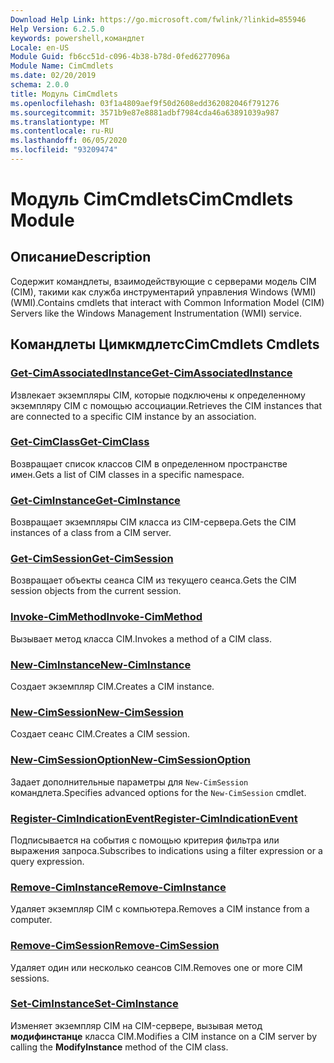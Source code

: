 ```yaml
---
Download Help Link: https://go.microsoft.com/fwlink/?linkid=855946
Help Version: 6.2.5.0
keywords: powershell,командлет
Locale: en-US
Module Guid: fb6cc51d-c096-4b38-b78d-0fed6277096a
Module Name: CimCmdlets
ms.date: 02/20/2019
schema: 2.0.0
title: Модуль CimCmdlets
ms.openlocfilehash: 03f1a4809aef9f50d2608edd362082046f791276
ms.sourcegitcommit: 3571b9e87e8881adbf7984cda46a63891039a987
ms.translationtype: MT
ms.contentlocale: ru-RU
ms.lasthandoff: 06/05/2020
ms.locfileid: "93209474"
---
```

# <span data-ttu-id="1e128-103">Модуль CimCmdlets</span><span class="sxs-lookup"><span data-stu-id="1e128-103">CimCmdlets Module</span></span>

## <span data-ttu-id="1e128-104">Описание</span><span class="sxs-lookup"><span data-stu-id="1e128-104">Description</span></span>

<span data-ttu-id="1e128-105">Содержит командлеты, взаимодействующие с серверами модель CIM (CIM), такими как служба инструментарий управления Windows (WMI) (WMI).</span><span class="sxs-lookup"><span data-stu-id="1e128-105">Contains cmdlets that interact with Common Information Model (CIM) Servers like the Windows Management Instrumentation (WMI) service.</span></span>

## <span data-ttu-id="1e128-106">Командлеты Цимкмдлетс</span><span class="sxs-lookup"><span data-stu-id="1e128-106">CimCmdlets Cmdlets</span></span>

### [<span data-ttu-id="1e128-107">Get-CimAssociatedInstance</span><span class="sxs-lookup"><span data-stu-id="1e128-107">Get-CimAssociatedInstance</span></span>](Get-CimAssociatedInstance.md)
<span data-ttu-id="1e128-108">Извлекает экземпляры CIM, которые подключены к определенному экземпляру CIM с помощью ассоциации.</span><span class="sxs-lookup"><span data-stu-id="1e128-108">Retrieves the CIM instances that are connected to a specific CIM instance by an association.</span></span>

### [<span data-ttu-id="1e128-109">Get-CimClass</span><span class="sxs-lookup"><span data-stu-id="1e128-109">Get-CimClass</span></span>](Get-CimClass.md)
<span data-ttu-id="1e128-110">Возвращает список классов CIM в определенном пространстве имен.</span><span class="sxs-lookup"><span data-stu-id="1e128-110">Gets a list of CIM classes in a specific namespace.</span></span>

### [<span data-ttu-id="1e128-111">Get-CimInstance</span><span class="sxs-lookup"><span data-stu-id="1e128-111">Get-CimInstance</span></span>](Get-CimInstance.md)
<span data-ttu-id="1e128-112">Возвращает экземпляры CIM класса из CIM-сервера.</span><span class="sxs-lookup"><span data-stu-id="1e128-112">Gets the CIM instances of a class from a CIM server.</span></span>

### [<span data-ttu-id="1e128-113">Get-CimSession</span><span class="sxs-lookup"><span data-stu-id="1e128-113">Get-CimSession</span></span>](Get-CimSession.md)
<span data-ttu-id="1e128-114">Возвращает объекты сеанса CIM из текущего сеанса.</span><span class="sxs-lookup"><span data-stu-id="1e128-114">Gets the CIM session objects from the current session.</span></span>

### [<span data-ttu-id="1e128-115">Invoke-CimMethod</span><span class="sxs-lookup"><span data-stu-id="1e128-115">Invoke-CimMethod</span></span>](Invoke-CimMethod.md)
<span data-ttu-id="1e128-116">Вызывает метод класса CIM.</span><span class="sxs-lookup"><span data-stu-id="1e128-116">Invokes a method of a CIM class.</span></span>

### [<span data-ttu-id="1e128-117">New-CimInstance</span><span class="sxs-lookup"><span data-stu-id="1e128-117">New-CimInstance</span></span>](New-CimInstance.md)
<span data-ttu-id="1e128-118">Создает экземпляр CIM.</span><span class="sxs-lookup"><span data-stu-id="1e128-118">Creates a CIM instance.</span></span>

### [<span data-ttu-id="1e128-119">New-CimSession</span><span class="sxs-lookup"><span data-stu-id="1e128-119">New-CimSession</span></span>](New-CimSession.md)
<span data-ttu-id="1e128-120">Создает сеанс CIM.</span><span class="sxs-lookup"><span data-stu-id="1e128-120">Creates a CIM session.</span></span>

### [<span data-ttu-id="1e128-121">New-CimSessionOption</span><span class="sxs-lookup"><span data-stu-id="1e128-121">New-CimSessionOption</span></span>](New-CimSessionOption.md)
<span data-ttu-id="1e128-122">Задает дополнительные параметры для `New-CimSession` командлета.</span><span class="sxs-lookup"><span data-stu-id="1e128-122">Specifies advanced options for the `New-CimSession` cmdlet.</span></span>

### [<span data-ttu-id="1e128-123">Register-CimIndicationEvent</span><span class="sxs-lookup"><span data-stu-id="1e128-123">Register-CimIndicationEvent</span></span>](Register-CimIndicationEvent.md)
<span data-ttu-id="1e128-124">Подписывается на события с помощью критерия фильтра или выражения запроса.</span><span class="sxs-lookup"><span data-stu-id="1e128-124">Subscribes to indications using a filter expression or a query expression.</span></span>

### [<span data-ttu-id="1e128-125">Remove-CimInstance</span><span class="sxs-lookup"><span data-stu-id="1e128-125">Remove-CimInstance</span></span>](Remove-CimInstance.md)
<span data-ttu-id="1e128-126">Удаляет экземпляр CIM с компьютера.</span><span class="sxs-lookup"><span data-stu-id="1e128-126">Removes a CIM instance from a computer.</span></span>

### [<span data-ttu-id="1e128-127">Remove-CimSession</span><span class="sxs-lookup"><span data-stu-id="1e128-127">Remove-CimSession</span></span>](Remove-CimSession.md)
<span data-ttu-id="1e128-128">Удаляет один или несколько сеансов CIM.</span><span class="sxs-lookup"><span data-stu-id="1e128-128">Removes one or more CIM sessions.</span></span>

### [<span data-ttu-id="1e128-129">Set-CimInstance</span><span class="sxs-lookup"><span data-stu-id="1e128-129">Set-CimInstance</span></span>](Set-CimInstance.md)
<span data-ttu-id="1e128-130">Изменяет экземпляр CIM на CIM-сервере, вызывая метод **модифинстанце** класса CIM.</span><span class="sxs-lookup"><span data-stu-id="1e128-130">Modifies a CIM instance on a CIM server by calling the **ModifyInstance** method of the CIM class.</span></span>
